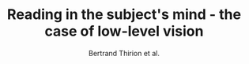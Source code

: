 ---
cat: ciel
subcat: neurophysics
bestof: false
author: Bertrand Thirion et al.
title: Reading in the subject's mind - the case of low-level vision
year: 2005
type: inproceedings
booktitle: Proc. 11th HBM CD-Rom Neuroimage vol 26 (1)
---